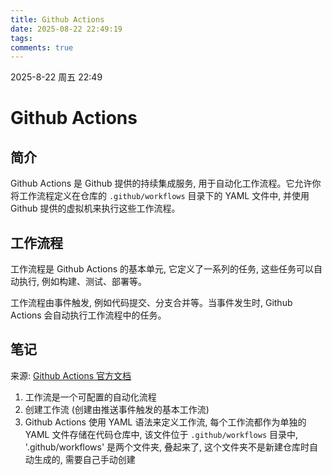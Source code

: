 ```yaml
---
title: Github Actions
date: 2025-08-22 22:49:19
tags:
comments: true
---
```


2025-8-22 周五 22:49
# Github Actions

## 简介

Github Actions 是 Github 提供的持续集成服务, 用于自动化工作流程。它允许你将工作流程定义在仓库的 `.github/workflows` 目录下的 YAML 文件中, 并使用 Github 提供的虚拟机来执行这些工作流程。


## 工作流程

工作流程是 Github Actions 的基本单元, 它定义了一系列的任务, 这些任务可以自动执行, 例如构建、测试、部署等。

工作流程由事件触发, 例如代码提交、分支合并等。当事件发生时, Github Actions 会自动执行工作流程中的任务。


## 笔记
   来源: [Github Actions 官方文档](https://docs.github.com/en/actions/concepts/workflows-and-actions/workflows)
   1. 工作流是一个可配置的自动化流程
   2. 创建工作流 (创建由推送事件触发的基本工作流) 
   3. Github Actions 使用 YAML 语法来定义工作流, 每个工作流都作为单独的 YAML 文件存储在代码仓库中, 该文件位于 `.github/workflows` 目录中, '.github/workflows' 是两个文件夹, 叠起来了, 这个文件夹不是新建仓库时自动生成的, 需要自己手动创建
